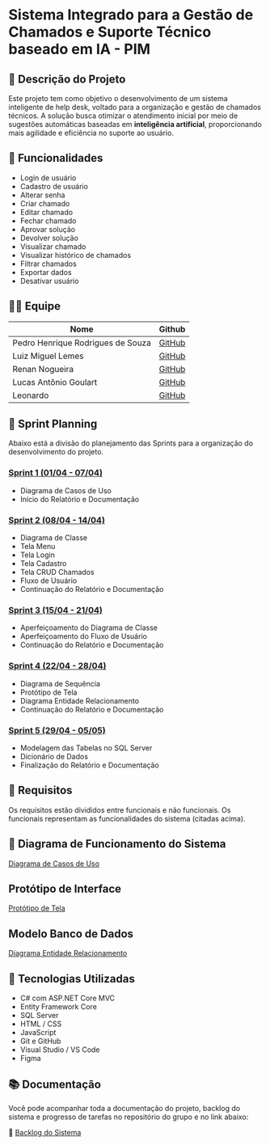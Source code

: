 
# Sistema Integrado para a Gestão de Chamados e Suporte Técnico baseado em IA - PIM

## 📌 Descrição do Projeto

Este projeto tem como objetivo o desenvolvimento de um sistema inteligente de help desk, voltado para a organização e gestão de chamados técnicos. A solução busca otimizar o atendimento inicial por meio de sugestões automáticas baseadas em **inteligência artificial**, proporcionando mais agilidade e eficiência no suporte ao usuário.

## 🚀 Funcionalidades

- Login de usuário
- Cadastro de usuário
- Alterar senha
- Criar chamado
- Editar chamado
- Fechar chamado
- Aprovar solução
- Devolver solução
- Visualizar chamado
- Visualizar histórico de chamados
- Filtrar chamados
- Exportar dados
- Desativar usuário

## 👨‍💻 Equipe

| Nome                         | Github   |
|------------------------------|----------|
| Pedro Henrique Rodrigues de Souza | [GitHub](#) |
| Luiz Miguel Lemes                 | [GitHub](#) |
| Renan Nogueira                   | [GitHub](#) |
| Lucas Antônio Goulart            | [GitHub](#) |
| Leonardo                         | [GitHub](#) |

## 📅 Sprint Planning

Abaixo está a divisão do planejamento das Sprints para a organização do desenvolvimento do projeto.

### [Sprint 1 (01/04 - 07/04)](https://github.com/PedroRSouza0/PIM3/blob/main/Sprints/Sprint%201.md)
- Diagrama de Casos de Uso  
- Início do Relatório e Documentação

### [Sprint 2 (08/04 - 14/04)](https://github.com/PedroRSouza0/PIM3/blob/main/Sprints/Sprint%202.md)
- Diagrama de Classe   
- Tela Menu  
- Tela Login  
- Tela Cadastro  
- Tela CRUD Chamados  
- Fluxo de Usuário  
- Continuação do Relatório e Documentação

### [Sprint 3 (15/04 - 21/04)](https://github.com/PedroRSouza0/PIM3/blob/main/Sprints/Sprint%203.md)
- Aperfeiçoamento do Diagrama de Classe  
- Aperfeiçoamento do Fluxo de Usuário  
- Continuação do Relatório e Documentação

### [Sprint 4 (22/04 - 28/04)](https://github.com/PedroRSouza0/PIM3/blob/main/Sprints/Sprint%204.md)
- Diagrama de Sequência  
- Protótipo de Tela  
- Diagrama Entidade Relacionamento
- Continuação do Relatório e Documentação

### [Sprint 5 (29/04 - 05/05)](//Link) 
- Modelagem das Tabelas no SQL Server  
- Dicionário de Dados  
- Finalização do Relatório e Documentação

## 📁 Requisitos

Os requisitos estão divididos entre funcionais e não funcionais. Os funcionais representam as funcionalidades do sistema (citadas acima).

## 🧠 Diagrama de Funcionamento do Sistema

[Diagrama de Casos de Uso](https://github.com/PedroRSouza0/PIM3/blob/main/DiagramaCasosDeUso.asta)

## Protótipo de Interface

[Protótipo de Tela](https://www.figma.com/proto/PNPPrRL9X2HOf28W2uVfBA/Untitled?node-id=0-1&t=lVBYdFW5QGeTdOtv-1)

## Modelo Banco de Dados

[Diagrama Entidade Relacionamento](https://github.com/PedroRSouza0/PIM3/blob/main/Modelo%20Conceitual%20Banco%20de%20Dados%20PIM.brM3)

## 🧪 Tecnologias Utilizadas

- C# com ASP.NET Core MVC
- Entity Framework Core
- SQL Server
- HTML / CSS
- JavaScript
- Git e GitHub
- Visual Studio / VS Code
- Figma

## 📚 Documentação

Você pode acompanhar toda a documentação do projeto, backlog do sistema e progresso de tarefas no repositório do grupo e no link abaixo:

🔗 [Backlog do Sistema](https://github.com/PedroRSouza0/PIM3/blob/main/Backlog.md)
